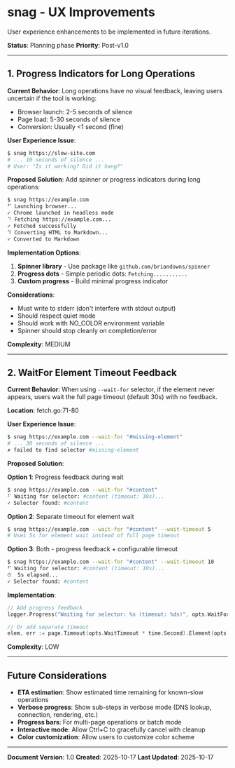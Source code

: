 # snag - UX Improvements

User experience enhancements to be implemented in future iterations.

**Status**: Planning phase
**Priority**: Post-v1.0

---

## 1. Progress Indicators for Long Operations

**Current Behavior**:
Long operations have no visual feedback, leaving users uncertain if the tool is working:

- Browser launch: 2-5 seconds of silence
- Page load: 5-30 seconds of silence
- Conversion: Usually <1 second (fine)

**User Experience Issue**:

```bash
$ snag https://slow-site.com
# ... 10 seconds of silence ...
# User: "Is it working? Did it hang?"
```

**Proposed Solution**:
Add spinner or progress indicators during long operations:

```bash
$ snag https://example.com
⠋ Launching browser...
✓ Chrome launched in headless mode
⠙ Fetching https://example.com...
✓ Fetched successfully
⠹ Converting HTML to Markdown...
✓ Converted to Markdown
```

**Implementation Options**:

1. **Spinner library** - Use package like `github.com/briandowns/spinner`
2. **Progress dots** - Simple periodic dots: `Fetching...........`
3. **Custom progress** - Build minimal progress indicator

**Considerations**:

- Must write to stderr (don't interfere with stdout output)
- Should respect quiet mode
- Should work with NO_COLOR environment variable
- Spinner should stop cleanly on completion/error

**Complexity**: MEDIUM

---

## 2. WaitFor Element Timeout Feedback

**Current Behavior**:
When using `--wait-for` selector, if the element never appears, users wait the full page timeout (default 30s) with no feedback.

**Location**: fetch.go:71-80

**User Experience Issue**:

```bash
$ snag https://example.com --wait-for "#missing-element"
# ... 30 seconds of silence ...
✗ failed to find selector #missing-element
```

**Proposed Solution**:

**Option 1**: Progress feedback during wait

```bash
$ snag https://example.com --wait-for "#content"
⠋ Waiting for selector: #content (timeout: 30s)...
✓ Selector found: #content
```

**Option 2**: Separate timeout for element wait

```bash
$ snag https://example.com --wait-for "#content" --wait-timeout 5
# Uses 5s for element wait instead of full page timeout
```

**Option 3**: Both - progress feedback + configurable timeout

```bash
$ snag https://example.com --wait-for "#content" --wait-timeout 10
⠋ Waiting for selector: #content (timeout: 10s)...
⏱  5s elapsed...
✓ Selector found: #content
```

**Implementation**:

```go
// Add progress feedback
logger.Progress("Waiting for selector: %s (timeout: %ds)", opts.WaitFor, timeout)

// Or add separate timeout
elem, err := page.Timeout(opts.WaitTimeout * time.Second).Element(opts.WaitFor)
```

**Complexity**: LOW

---

## Future Considerations

- **ETA estimation**: Show estimated time remaining for known-slow operations
- **Verbose progress**: Show sub-steps in verbose mode (DNS lookup, connection, rendering, etc.)
- **Progress bars**: For multi-page operations or batch mode
- **Interactive mode**: Allow Ctrl+C to gracefully cancel with cleanup
- **Color customization**: Allow users to customize color scheme

---

**Document Version**: 1.0
**Created**: 2025-10-17
**Last Updated**: 2025-10-17

